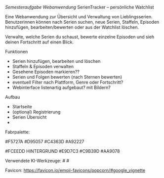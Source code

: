 *Semesteraufgabe Webanwendung*
SerienTracker – persönliche Watchlist

Eine Webanwendung zur Übersicht und Verwaltung von Lieblingsserien.
Benutzerinnen können nach Serien suchen, neue Serien, Staffeln, Episoden hinzufügen, bearbeiten/bewerten oder aus der Watchlist löschen.

Verwalte, welche Serien du schaust, bewerte einzelne Episoden und sieh deinen Fortschritt auf einen Blick.

Funktionen
- Serien hinzufügen, bearbeiten und löschen
- Staffeln & Episoden verwalten 
- Gesehene Episoden markieren??
- Serien und Folgen bewerten (nach Sternen bewerten)
- eventuell Filter nach Plattform, Genre oder Fortschritt?
- Webinterface listenartig aufgebaut? mit Bildern?

Aufbau
- Startseite
- (optional) Registrierung
- Serien Übersicht
- 

Fabrpalette:

#F5727A
#D95057
#C4363D
#A92227

#FCEEDD HINTERGRUND
#E9D7C3
#C9B39D
#AA9078

Verwendete KI-Werkzeuge:
    # 
    # 

   Favicon: https://favicon.io/emoji-favicons/popcorn/#google_vignette
